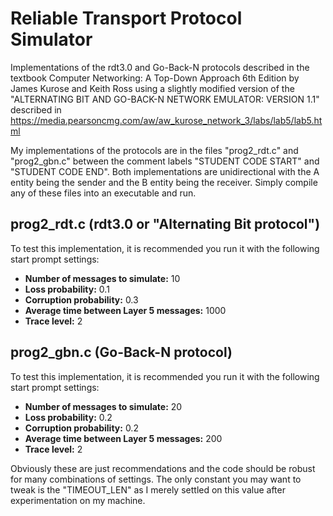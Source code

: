 # Reliable Transport Protocol Simulator
Implementations of the rdt3.0 and Go-Back-N protocols described in the textbook Computer Networking: A Top-Down Approach 6th Edition by James Kurose and Keith Ross using a slightly modified version of the "ALTERNATING BIT AND GO-BACK-N NETWORK EMULATOR: VERSION 1.1" described in https://media.pearsoncmg.com/aw/aw_kurose_network_3/labs/lab5/lab5.html

My implementations of the protocols are in the files "prog2_rdt.c" and "prog2_gbn.c" between the comment labels "STUDENT CODE START" and "STUDENT CODE END". Both implementations are unidirectional with the A entity being the sender and the B entity being the receiver. Simply compile any of these files into an executable and run.

## prog2_rdt.c (rdt3.0 or "Alternating Bit protocol")
To test this implementation, it is recommended you run it with the following start prompt settings:
- **Number of messages to simulate:** 10
- **Loss probability:** 0.1
- **Corruption probability:** 0.3
- **Average time between Layer 5 messages:** 1000
- **Trace level:** 2

## prog2_gbn.c (Go-Back-N protocol)
To test this implementation, it is recommended you run it with the following start prompt settings:
- **Number of messages to simulate:** 20
- **Loss probability:** 0.2
- **Corruption probability:** 0.2
- **Average time between Layer 5 messages:** 200
- **Trace level:** 2

Obviously these are just recommendations and the code should be robust for many combinations of settings. The only constant you may want to tweak is the "TIMEOUT_LEN" as I merely settled on this value after experimentation on my machine.